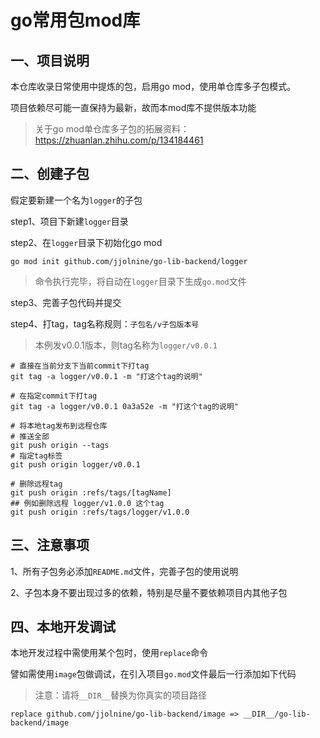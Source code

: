 # go常用包mod库

## 一、项目说明

本仓库收录日常使用中提炼的包，启用go mod，使用单仓库多子包模式。

项目依赖尽可能一直保持为最新，故而本mod库不提供版本功能

> 关于go mod单仓库多子包的拓展资料：https://zhuanlan.zhihu.com/p/134184461

## 二、创建子包

假定要新建一个名为`logger`的子包

step1、项目下新建`logger`目录

step2、在`logger`目录下初始化go mod

````
go mod init github.com/jjolnine/go-lib-backend/logger
````
>命令执行完毕，将自动在`logger`目录下生成`go.mod`文件

step3、完善子包代码并提交

step4、打tag，tag名称规则：`子包名/v子包版本号`

> 本例发v0.0.1版本，则tag名称为`logger/v0.0.1`

````
# 直接在当前分支下当前commit下打tag
git tag -a logger/v0.0.1 -m "打这个tag的说明"

# 在指定commit下打tag
git tag -a logger/v0.0.1 0a3a52e -m "打这个tag的说明"

# 将本地tag发布到远程仓库
# 推送全部
git push origin --tags
# 指定tag标签
git push origin logger/v0.0.1

# 删除远程tag
git push origin :refs/tags/[tagName]
## 例如删除远程 logger/v1.0.0 这个tag
git push origin :refs/tags/logger/v1.0.0
````

## 三、注意事项

1、所有子包务必添加`README.md`文件，完善子包的使用说明

2、子包本身不要出现过多的依赖，特别是尽量不要依赖项目内其他子包

## 四、本地开发调试

本地开发过程中需使用某个包时，使用`replace`命令

譬如需使用`image`包做调试，在引入项目`go.mod`文件最后一行添加如下代码

> 注意：请将`__DIR__`替换为你真实的项目路径

````
replace github.com/jjolnine/go-lib-backend/image => __DIR__/go-lib-backend/image
````